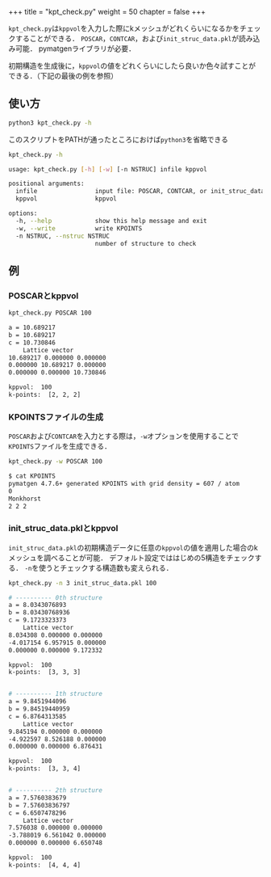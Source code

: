 +++
title = "kpt_check.py"
weight = 50
chapter = false
+++

`kpt_check.py`は`kppvol`を入力した際にkメッシュがどれくらいになるかをチェックすることができる．
`POSCAR`，`CONTCAR`，および`init_struc_data.pkl`が読み込み可能．
pymatgenライブラリが必要．

初期構造を生成後に，`kppvol`の値をどれくらいにしたら良いか色々試すことができる．（下記の最後の例を参照）

## 使い方
``` zsh
python3 kpt_check.py -h
```
このスクリプトをPATHが通ったところにおけば`python3`を省略できる
``` zsh
kpt_check.py -h
```
``` bash
usage: kpt_check.py [-h] [-w] [-n NSTRUC] infile kppvol

positional arguments:
  infile                input file: POSCAR, CONTCAR, or init_struc_data.pkl
  kppvol                kppvol

options:
  -h, --help            show this help message and exit
  -w, --write           write KPOINTS
  -n NSTRUC, --nstruc NSTRUC
                        number of structure to check
```

## 例

### POSCARとkppvol

``` bash
kpt_check.py POSCAR 100
```
``` bash
a = 10.689217
b = 10.689217
c = 10.730846
    Lattice vector
10.689217 0.000000 0.000000
0.000000 10.689217 0.000000
0.000000 0.000000 10.730846

kppvol:  100
k-points:  [2, 2, 2]
```

### KPOINTSファイルの生成

`POSCAR`および`CONTCAR`を入力とする際は，`-w`オプションを使用することで`KPOINTS`ファイルを生成できる．

``` bash
kpt_check.py -w POSCAR 100
```
``` bash
$ cat KPOINTS
pymatgen 4.7.6+ generated KPOINTS with grid density = 607 / atom
0
Monkhorst
2 2 2
```

### init_struc_data.pklとkppvol

`init_struc_data.pkl`の初期構造データに任意の`kppvol`の値を適用した場合のkメッシュを調べることが可能．
デフォルト設定でははじめの5構造をチェックする．
`-n`を使うとチェックする構造数も変えられる．

``` bash
kpt_check.py -n 3 init_struc_data.pkl 100
```
``` bash
# ---------- 0th structure
a = 8.0343076893
b = 8.03430768936
c = 9.1723323373
    Lattice vector
8.034308 0.000000 0.000000
-4.017154 6.957915 0.000000
0.000000 0.000000 9.172332

kppvol:  100
k-points:  [3, 3, 3]


# ---------- 1th structure
a = 9.8451944096
b = 9.84519440959
c = 6.8764313585
    Lattice vector
9.845194 0.000000 0.000000
-4.922597 8.526188 0.000000
0.000000 0.000000 6.876431

kppvol:  100
k-points:  [3, 3, 4]


# ---------- 2th structure
a = 7.5760383679
b = 7.57603836797
c = 6.6507478296
    Lattice vector
7.576038 0.000000 0.000000
-3.788019 6.561042 0.000000
0.000000 0.000000 6.650748

kppvol:  100
k-points:  [4, 4, 4]
```
